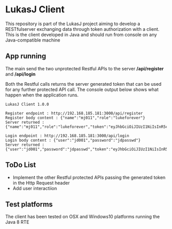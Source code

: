 # LukasJ Client
This repository is part of the LukasJ project aiming to develop a RESTfulserver exchanging data through token
authorization with a client.
This is the client developed in Java and should run from console on any Java-compatible machine

## App running
The main send the two unprotected Restful APIs to the server **/api/register** and **/api/login**

Both the Restful calls returns the server generated token that can be used for any further protected API call. The console output below shows what happen when the application runs.
```
LukasJ Client 1.0.0

Register endpoint : http://192.168.185.181:3000/api/register
Register body content : {"name":"mj011","role":"lukeforever"}
Server returned : {"name":"mj011","role":"lukeforever","token":"eyJhbGciOiJIUzI1NiIsInR5cCI6IkpXVCJ9.eyJuYW1lIjoibWowMTEiLCJyb2xlIjoibHVrZWZvcmV2ZXIiLCJpYXQiOjE1MjMxMzYwMjd9.3yLM37vyX4Kgn8HWml9BlDn7Zw0TwaNHzWQeEAK2jpI"}

Login endpoint : http://192.168.185.181:3000/api/login
Login body content : {"user":"jd001","password":"jdpasswd"}
Server returned : {"user":"jd001","password":"jdpasswd","token":"eyJhbGciOiJIUzI1NiIsInR5cCI6IkpXVCJ9.eyJ1c2VyIjoiamQwMDEiLCJwYXNzd29yZCI6ImpkcGFzc3dkIiwiaWF0IjoxNTIzMTM2MDI3fQ.nHBpbPcbnkt5mevQto8Pa8qSsTR258Tf_IJE8MosDGs"}**
```

## ToDo List
- Implement the other Restful protected APIs passing the generated token in the Http Request header
- Add user interactiion 

## Test platforms
The client has been tested on OSX and Windows10 platforms running the Java 8 RTE
